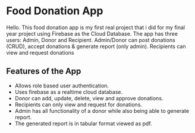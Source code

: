 # Food Donation App

Hello. This food donation app is my first real project that i did for my final year project using Firebase as the Cloud Database. 
The app has three users: Admin, Donor and Recipient. Admin/Donor can post donations (CRUD), accept
donations & generate report (only admin). Recipients can view and request donations

## Features of the App
- Allows role based user authentication.
- Uses firebase as a realtime cloud database.
- Donor can add, update, delete, view and approve donations.
- Recipients can only view and request for donations.
- Admin has all functionality of a donor while also being able to generate report.
- The generated report is in tabular format viewed as pdf.





